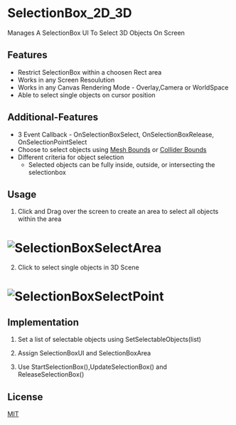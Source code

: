 # SelectionBox_2D_3D
Manages A SelectionBox UI To Select 3D Objects On Screen
 
## Features
- Restrict SelectionBox within a choosen Rect area
- Works in any Screen Resoulution
- Works in any Canvas Rendering Mode - Overlay,Camera or WorldSpace
- Able to select single objects on cursor position

## Additional-Features
- 3 Event Callback - OnSelectionBoxSelect, OnSelectionBoxRelease, OnSelectionPointSelect
- Choose to select objects using [Mesh Bounds][MB] or [Collider Bounds][CB]
- Different criteria for object selection
  - Selected objects can be fully inside, outside, or intersecting the selectionbox

## Usage
1. Click and Drag over the screen to create an area to select all objects within the area
# ![SelectionBoxSelectArea](https://user-images.githubusercontent.com/5699978/110730119-de1c5b80-825a-11eb-9b24-589c032d4567.gif)
2. Click to select single objects in 3D Scene
# ![SelectionBoxSelectPoint](https://user-images.githubusercontent.com/5699978/110730125-dfe61f00-825a-11eb-9595-4bce90882b2b.gif)

## Implementation
1. Set a list of selectable objects using SetSelectableObjects(list)
2. Assign SelectionBoxUI and SelectionBoxArea


3. Use StartSelectionBox(),UpdateSelectionBox() and ReleaseSelectionBox()
 
## License
[MIT][L]



[L]: https://github.com/frozonnorth/SelectionBox_2D_3D/blob/main/LICENSE
[MB]: https://docs.unity3d.com/ScriptReference/Mesh-bounds.html
[CB]: https://docs.unity3d.com/ScriptReference/Collider-bounds.html
